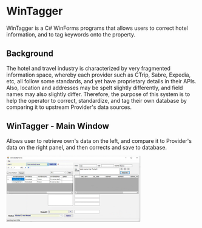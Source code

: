 # WinTagger
WinTagger is a C# WinForms programs that allows users to correct hotel information, and to tag keywords onto the property.


## Background ##
The hotel and travel industry is characterized by very fragmented information space, whereby each provider such as CTrip, Sabre, Expedia, etc, all follow some standards, and yet have proprietary details in their APIs. Also, location and addresses may be spelt slightly differently, and field names may also slightly differ. Therefore, the purpose of this system is to help the operator to correct, standardize, and tag their own database by comparing it to upstream Provider's data sources.


## WinTagger - Main Window ##
Allows user to retrieve own's data on the left, and compare it to Provider's data on the right panel, and then corrects and save to database.

<img src="https://github.com/jiunnhwa/WinTagger/blob/main/WinTagger%5B0.93B%5D%20-%20Main.PNG" width=70% >
